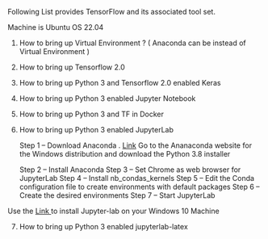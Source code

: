 

Following List provides TensorFlow and its associated tool set. 

Machine is Ubuntu OS 22.04

1. How to bring up Virtual Environment ? ( Anaconda can be instead of Virtual Environment  ) 
2. How to bring up Tensorflow 2.0 
3. How to bring up Python 3 and Tensorflow 2.0  enabled Keras 
4. How to bring up Python 3 enabled Jupyter Notebook
5. How to bring up Python 3  and TF in Docker 
6. How to bring up Python 3 enabled  JupyterLab 
  
      Step 1 – Download Anaconda . [Link](https://www.anaconda.com/products/distribution#Downloads) 
         Go to the Ananaconda website for the Windows distribution and download the Python 3.8 installer
         
      Step 2 – Install Anaconda
      Step 3 – Set Chrome as web browser for JupyterLab
      Step 4 – Install nb_condas_kernels
      Step 5 – Edit the Conda configuration file to create environments with default packages
      Step 6 – Create the desired environments
      Step 7 – Start JupyterLab

  Use the [Link   ](https://mycartablog.com/2019/07/09/from-zero-to-jupyterlab-pro-on-windows-10/)  to install Jupyter-lab on your Windows 10 Machine
  
 7. How to bring up Python 3 enabled jupyterlab-latex
 
